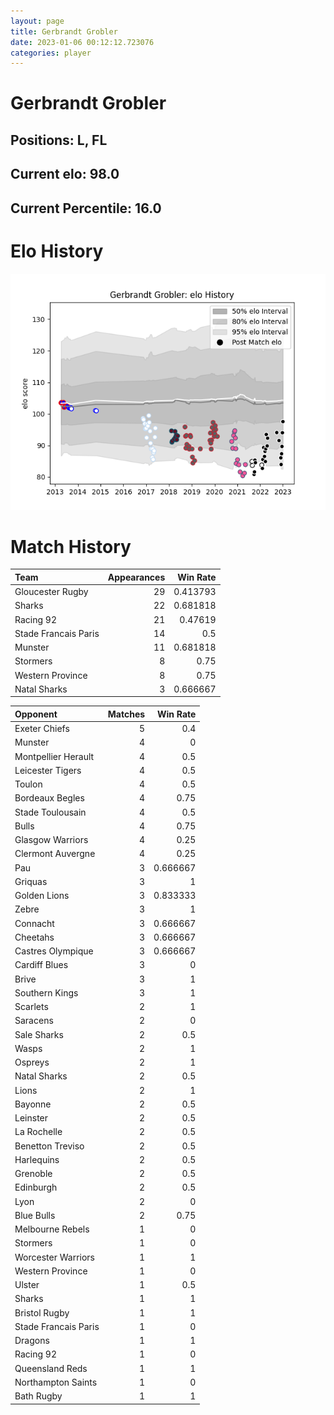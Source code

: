 ```yaml
---  
layout: page  
title: Gerbrandt Grobler  
date: 2023-01-06 00:12:12.723076  
categories: player  
---
```

# Gerbrandt Grobler

## Positions: L, FL

## Current elo: 98.0

## Current Percentile: 16.0

# Elo History


![elo history](history_GerbrandtGrobler.png)
# Match History


| Team                 |   Appearances |   Win Rate |
|:---------------------|--------------:|-----------:|
| Gloucester Rugby     |            29 |   0.413793 |
| Sharks               |            22 |   0.681818 |
| Racing 92            |            21 |   0.47619  |
| Stade Francais Paris |            14 |   0.5      |
| Munster              |            11 |   0.681818 |
| Stormers             |             8 |   0.75     |
| Western Province     |             8 |   0.75     |
| Natal Sharks         |             3 |   0.666667 |

| Opponent             |   Matches |   Win Rate |
|:---------------------|----------:|-----------:|
| Exeter Chiefs        |         5 |   0.4      |
| Munster              |         4 |   0        |
| Montpellier Herault  |         4 |   0.5      |
| Leicester Tigers     |         4 |   0.5      |
| Toulon               |         4 |   0.5      |
| Bordeaux Begles      |         4 |   0.75     |
| Stade Toulousain     |         4 |   0.5      |
| Bulls                |         4 |   0.75     |
| Glasgow Warriors     |         4 |   0.25     |
| Clermont Auvergne    |         4 |   0.25     |
| Pau                  |         3 |   0.666667 |
| Griquas              |         3 |   1        |
| Golden Lions         |         3 |   0.833333 |
| Zebre                |         3 |   1        |
| Connacht             |         3 |   0.666667 |
| Cheetahs             |         3 |   0.666667 |
| Castres Olympique    |         3 |   0.666667 |
| Cardiff Blues        |         3 |   0        |
| Brive                |         3 |   1        |
| Southern Kings       |         3 |   1        |
| Scarlets             |         2 |   1        |
| Saracens             |         2 |   0        |
| Sale Sharks          |         2 |   0.5      |
| Wasps                |         2 |   1        |
| Ospreys              |         2 |   1        |
| Natal Sharks         |         2 |   0.5      |
| Lions                |         2 |   1        |
| Bayonne              |         2 |   0.5      |
| Leinster             |         2 |   0.5      |
| La Rochelle          |         2 |   0.5      |
| Benetton Treviso     |         2 |   0.5      |
| Harlequins           |         2 |   0.5      |
| Grenoble             |         2 |   0.5      |
| Edinburgh            |         2 |   0.5      |
| Lyon                 |         2 |   0        |
| Blue Bulls           |         2 |   0.75     |
| Melbourne Rebels     |         1 |   0        |
| Stormers             |         1 |   0        |
| Worcester Warriors   |         1 |   1        |
| Western Province     |         1 |   0        |
| Ulster               |         1 |   0.5      |
| Sharks               |         1 |   1        |
| Bristol Rugby        |         1 |   1        |
| Stade Francais Paris |         1 |   0        |
| Dragons              |         1 |   1        |
| Racing 92            |         1 |   0        |
| Queensland Reds      |         1 |   1        |
| Northampton Saints   |         1 |   0        |
| Bath Rugby           |         1 |   1        |